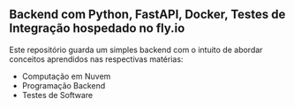 ## Backend com Python, FastAPI, Docker, Testes de Integração hospedado no fly.io

Este repositório guarda um simples backend com o intuito de abordar conceitos aprendidos nas respectivas matérias:

- Computação em Nuvem
- Programação Backend
- Testes de Software

